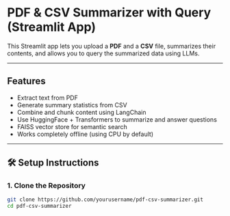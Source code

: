 #  PDF & CSV Summarizer with Query (Streamlit App)

This Streamlit app lets you upload a **PDF** and a **CSV** file, summarizes their contents, and allows you to query the summarized data using LLMs.

---

## Features

-  Extract text from PDF
-  Generate summary statistics from CSV
-  Combine and chunk content using LangChain
-  Use HuggingFace + Transformers to summarize and answer questions
-  FAISS vector store for semantic search
-  Works completely offline (using CPU by default)

---

## 🛠 Setup Instructions

### 1. Clone the Repository

```bash
git clone https://github.com/yourusername/pdf-csv-summarizer.git
cd pdf-csv-summarizer
